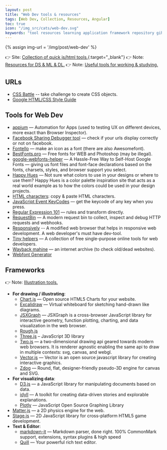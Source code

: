 ```yaml
---
layout: post
title: "Web Dev tools & resources"
tags: [Web Dev, Collection, Resources, Angular]
toc: true
icon: "/img_src/cats/web-dev.svg"
keywords: "tool resources learning application framework repository gihub package plugins extensions font ligatures useful tools frameworks javascript frameworks library plugins extensions dev tools"
---
```


{% assign img-url = '/img/post/web-dev' %}

👉 Site: [Collection of quick js/html tools.](https://dinhanhthi.github.io/tools/){:target="_blank"}
👉 Note: [Resources for DS & ML & DL.](/data-ml-tools-resources/)
👉 Note: [Useful tools for working & studying.](/good-applications-useful-tools/)

## URLs

- [CSS Battle](https://cssbattle.dev/) -- take challenge to create CSS objects.
- [Google HTML/CSS Style Guide](https://google.github.io/styleguide/htmlcssguide.html)

## Tools for Web Dev

- [appium](http://appium.io/) — Automation for Apps (used to testing UX on different devices, more exact than Browser Inspector).
- [Facebook Sharing Debugger tool](https://developers.facebook.com/tools/debug/) — check if your urls display correctly or not on facebook.
- [Fontello](https://fontello.com/) — make an icon as a font (there are also Awesomefont).
- [BestFonts.pro](https://en.bestfonts.pro/) — Free fonts for WEB and Photoshop (may be illegal).
- [google-webfonts-helper](https://google-webfonts-helper.herokuapp.com/fonts) — A Hassle-Free Way to Self-Host Google Fonts — giving us font files and font-face declarations based on the fonts, charsets, styles, and browser support you select.
- [Happy Hues](https://www.happyhues.co/palettes/17) — Not sure what colors to use in your designs or where to use them? Happy Hues is a color palette inspiration site that acts as a real world example as to how the colors could be used in your design projects.
- [HTML characters](https://www.key-shortcut.com/en/writing-systems/35-symbols/arrows): copy & paste HTML characters.
- [JavaScript Event KeyCodes](https://keycode.info/) — get the keycode of any key when you press.
- [Regular Expression 101](https://regex101.com/) — rules and transform directly.
- [RequestBin](https://requestbin.com/) — A modern request bin to collect, inspect and debug HTTP requests and webhooks.
- [Responsively](https://github.com/responsively-org/responsively-app) -- A modified web browser that helps in responsive web development. A web developer's must have dev-tool.
- [Tiny helpers](https://github.com/stefanjudis/tiny-helpers) — A collection of free single-purpose online tools for web developers.
- [Wayback mahine](https://web.archive.org/) — an internet archive (to check old/dead websites).
- [Webfont Generator](https://www.fontsquirrel.com/tools/webfont-generator)

## Frameworks

👉 Note: [Illustration tools.](/good-applications-useful-tools/#illustration-tools)

- **For drawing / illustrating**:
  - [Chart.js](https://www.chartjs.org/) — Open source HTML5 Charts for your website.
  - [Excalidraw](https://excalidraw.com/) — Virtual whiteboard for sketching hand-drawn like diagrams.
  - [JSXGraph](http://jsxgraph.uni-bayreuth.de/wp/) — JSXGraph is a cross-browser JavaScript library for interactive geometry, function plotting, charting, and data visualization in the web browser.
  - [Rough.js](https://roughjs.com/)
  - [Three.js](https://threejs.org/) – JavaScript 3D library
  - [Two.js](https://two.js.org/) — a two-dimensional drawing api geared towards modern web browsers. It is renderer agnostic enabling the same api to draw in multiple contexts: svg, canvas, and webgl.
  - [Vector.js](https://vectorjs.org/examples/) — Vector is an open source javascript library for creating interactive graphics.
  - [Zdog](https://zzz.dog/) — Round, flat, designer-friendly pseudo-3D engine for canvas and SVG.
- **For visualizing data**:
  - [D3.js](https://d3js.org/) — a JavaScript library for manipulating documents based on data.
  - [idyll](https://idyll-lang.org/) — A toolkit for creating data-driven stories and explorable explanations.
  - [Plotly](https://plotly.com/javascript/) — JavaScript Open Source Graphing Library
- [Matter.js](https://brm.io/matter-js/) — a 2D physics engine for the web.
- [Stage.js](https://piqnt.com/stage.js/) — 2D JavaScript library for cross-platform HTML5 game development.
- **Text & Editor**:
  - [markdown-it](https://github.com/markdown-it/markdown-it) — Markdown parser, done right. 100% CommonMark support, extensions, syntax plugins & high speed
  - [Quill](https://quilljs.com/) — Your powerful rich text editor.